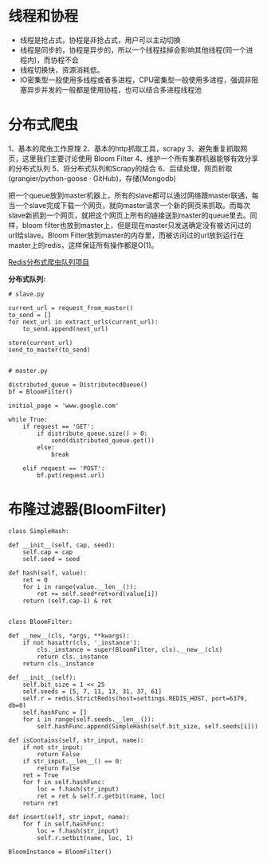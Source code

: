 # 线程和协程
 - 线程是抢占式，协程是非抢占式，用户可以主动切换
 - 线程是同步的，协程是异步的，所以一个线程挂掉会影响其他线程(同一个进程内)，而协程不会
 - 线程切换快，资源消耗低。
 - IO密集型一般使用多线程或者多进程，CPU密集型一般使用多进程，强调非阻塞异步并发的一般都是使用协程，也可以结合多进程线程池
 
# 分布式爬虫

1、基本的爬虫工作原理
2、基本的http抓取工具，scrapy
3、避免重复抓取网页，这里我们主要讨论使用 Bloom Filter
4、维护一个所有集群机器能够有效分享的分布式队列
5、将分布式队列和Scrapy的结合
6、后续处理，网页析取(grangier/python-goose · GitHub)，存储(Mongodb)

把一个queue放到master机器上，所有的slave都可以通过网络跟master联通，每当一个slave完成下载一个网页，就向master请求一个新的网页来抓取。而每次slave新抓到一个网页，就把这个网页上所有的链接送到master的queue里去。同样，bloom filter也放到master上，但是现在master只发送确定没有被访问过的url给slave。Bloom Filter放到master的内存里，而被访问过的url放到运行在master上的redis，这样保证所有操作都是O(1)。  

[Redis分布式爬虫队列项目](https://github.com/nvie/rq)  

__分布式队列:__  
  
    # slave.py  
      
    current_url = request_from_master()
    to_send = []
    for next_url in extract_urls(current_url):
        to_send.append(next_url)
        
    store(current_url)
    send_to_master(to_send)
      
       
    # master.py  
      
    distributed_queue = DistributecdQueue()
    bf = BloomFilter()
      
    initial_page = 'www.google.com'
      
    while True:
        if request == 'GET':
            if distribute_queue.size() > 0:
                send(distributed_queue.get())
            else:
                break
        
        elif request == 'POST':
            bf.put(request.url)

# 布隆过滤器(BloomFilter)  
    class SimpleHash:  
      
    def __init__(self, cap, seed):
        self.cap = cap
        self.seed = seed
      
    def hash(self, value):
        ret = 0
        for i in range(value.__len__()):
            ret += self.seed*ret+ord(value[i])
        return (self.cap-1) & ret
      
      
    class BloomFilter:  
      
    def __new__(cls, *args, **kwargs):
        if not hasattr(cls, '_instance'):
            cls._instance = super(BloomFilter, cls).__new__(cls)
            return cls._instance
        return cls._instance
      
    def __init__(self):
        self.bit_size = 1 << 25
        self.seeds = [5, 7, 11, 13, 31, 37, 61]
        self.r = redis.StrictRedis(host=settings.REDIS_HOST, port=6379, db=0)
        self.hashFunc = []
        for i in range(self.seeds.__len__()):
            self.hashFunc.append(SimpleHash(self.bit_size, self.seeds[i]))
      
    def isContains(self, str_input, name):
        if not str_input:
            return False
        if str_input.__len__() == 0:
            return False
        ret = True
        for f in self.hashFunc:
            loc = f.hash(str_input)
            ret = ret & self.r.getbit(name, loc)
        return ret
      
    def insert(self, str_input, name):
        for f in self.hashFunc:
            loc = f.hash(str_input)
            self.r.setbit(name, loc, 1)
      
    BloomInstance = BloomFilter()